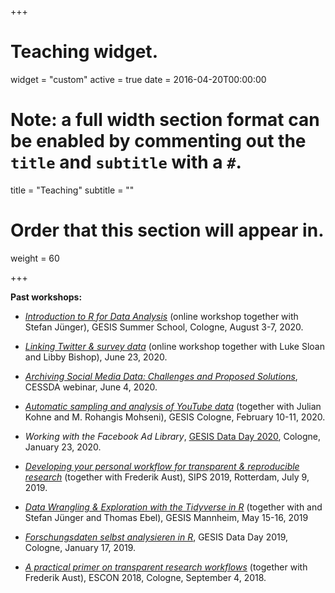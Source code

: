 +++
# Teaching widget.
widget = "custom"
active = true
date = 2016-04-20T00:00:00

# Note: a full width section format can be enabled by commenting out the `title` and `subtitle` with a `#`.
title = "Teaching"
subtitle = ""

# Order that this section will appear in.
weight = 60

+++

**Past workshops:**

- [*Introduction to R for Data Analysis*](https://github.com/jobreu/r-intro-gesis-2020) (online workshop together with Stefan Jünger), GESIS Summer School, Cologne, August 3-7, 2020.

- [*Linking Twitter & survey data*](https://github.com/jobreu/twitter-linking-workshop-2020) (online workshop together with Luke Sloan and Libby Bishop), June 23, 2020.

- [*Archiving Social Media Data: Challenges and Proposed Solutions*](https://zenodo.org/record/3875963#.XuvbWmgzZnI), CESSDA webinar, June 4, 2020.

- [*Automatic sampling and analysis of YouTube data*](https://github.com/jobreu/youtube-workshop-gesis-2020) (together with Julian Kohne and M. Rohangis Mohseni), GESIS Cologne, February 10-11, 2020.

- *Working with the Facebook Ad Library*, [GESIS Data Day 2020](https://github.com/gesiscss/gesis_dataday_20), Cologne, January 23, 2020.

- [*Developing your personal workflow for transparent & reproducible research*](https://github.com/crsh/psych-transparency-guide_workshop/archive/v0.3.zip) (together with Frederik Aust), SIPS 2019, Rotterdam, July 9, 2019.

- [*Data Wrangling & Exploration with the Tidyverse in R*](https://github.com/jobreu/tidyverse-workshop-gesis-2019) (together with and Stefan Jünger and Thomas Ebel), GESIS Mannheim, May 15-16, 2019

- [*Forschungsdaten selbst analysieren in R*](https://github.com/jobreu/gesis_dataday_19), GESIS Data Day 2019, Cologne, January 17, 2019.

- [*A practical primer on transparent research workflows*](https://github.com/crsh/psych-transparency-guide_workshop) (together with Frederik Aust), ESCON 2018, Cologne, September 4, 2018.